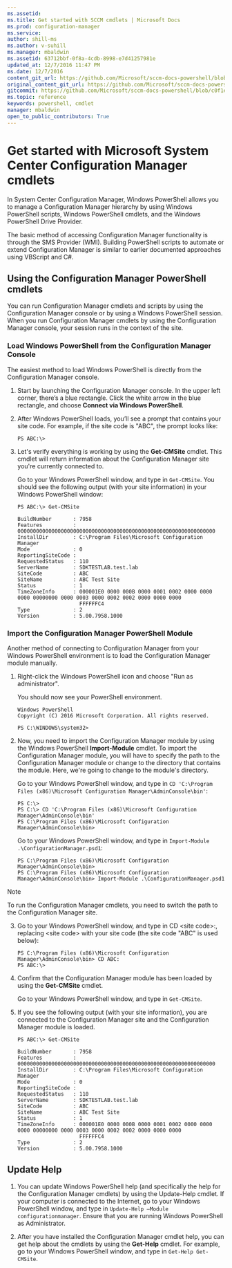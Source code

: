 ```yaml
---
ms.assetid:
ms.title: Get started with SCCM cmdlets | Microsoft Docs
ms.prod: configuration-manager
ms.service:
author: shill-ms
ms.author: v-suhill
ms.manager: mbaldwin
ms.assetid: 63712bbf-0f8a-4cdb-8998-e7d41257981e
updated_at: 12/7/2016 11:47 PM
ms.date: 12/7/2016
content_git_url: https://github.com/Microsoft/sccm-docs-powershell/blob/live/sccm-cmdlets/ConfigurationManager/index.md
original_content_git_url: https://github.com/Microsoft/sccm-docs-powershell/blob/live/sccm-cmdlets/ConfigurationManager/index.md
gitcommit: https://github.com/Microsoft/sccm-docs-powershell/blob/c0f1eb2bb1026f5b6f8ba8bffbe06a1b693d0754/sccm-cmdlets/ConfigurationManager/index.md
ms.topic: reference
keywords: powershell, cmdlet
manager: mbaldwin
open_to_public_contributors: True
---
```


# Get started with Microsoft System Center Configuration Manager cmdlets
In System Center Configuration Manager, Windows PowerShell allows you to manage a Configuration Manager hierarchy by using Windows PowerShell scripts, Windows PowerShell cmdlets, and the Windows PowerShell Drive Provider.

The basic method of accessing Configuration Manager functionality is through the SMS Provider (WMI). Building PowerShell scripts to automate or extend Configuration Manager is similar to earlier documented approaches using VBScript and C#.

## Using the Configuration Manager PowerShell cmdlets
You can run Configuration Manager cmdlets and scripts by using the Configuration Manager console or by using a Windows PowerShell session. When you run Configuration Manager cmdlets by using the Configuration Manager console, your session runs in the context of the site.

### Load Windows PowerShell from the Configuration Manager Console
The easiest method to load Windows PowerShell is directly from the Configuration Manager console.  

1.  Start by launching the Configuration Manager console. In the upper left corner, there’s a blue rectangle. Click the white arrow in the blue rectangle, and choose **Connect via Windows PowerShell**.

2.  After Windows PowerShell loads, you’ll see a prompt that contains your site code. For example, if the site code is "ABC", the prompt looks like:

    ```  
    PS ABC:\>  
    ```  

3.  Let's verify everything is working by using the **Get-CMSite** cmdlet. This cmdlet will return information about the Configuration Manager site you're currently connected to.

    Go to your Windows PowerShell window, and type in `Get-CMSite`. You should see the following output (with your site information) in your Windows PowerShell window:

    ```  
    PS ABC:\> Get-CMSite  

    BuildNumber       : 7958  
    Features          : 0000000000000000000000000000000000000000000000000000000000000000  
    InstallDir        : C:\Program Files\Microsoft Configuration Manager  
    Mode              : 0  
    ReportingSiteCode :  
    RequestedStatus   : 110  
    ServerName        : SDKTESTLAB.test.lab  
    SiteCode          : ABC  
    SiteName          : ABC Test Site  
    Status            : 1  
    TimeZoneInfo      : 000001E0 0000 000B 0000 0001 0002 0000 0000 0000 00000000 0000 0003 0000 0002 0002 0000 0000 0000  
                        FFFFFFC4  
    Type              : 2  
    Version           : 5.00.7958.1000  

    ```  

### Import the Configuration Manager PowerShell Module
Another method of connecting to Configuration Manager from your Windows PowerShell environment is to load the Configuration Manager module manually.  

1.  Right-click the Windows PowerShell icon and choose "Run as administrator".

    You should now see your PowerShell environment.

    ```  
    Windows PowerShell  
    Copyright (C) 2016 Microsoft Corporation. All rights reserved.  

    PS C:\WINDOWS\system32>  
    ```

2.  Now, you need to import the Configuration Manager module by using the Windows PowerShell **Import-Module** cmdlet. To import the Configuration Manager module, you will have to specify the path to the Configuration Manager module or change to the directory that contains the module. Here, we're going to change to the module's directory.

    Go to your Windows PowerShell window, and type in `CD 'C:\Program Files (x86)\Microsoft Configuration Manager\AdminConsole\bin'`:  

    ```  
    PS C:\>  
    PS C:\> CD 'C:\Program Files (x86)\Microsoft Configuration Manager\AdminConsole\bin'  
    PS C:\Program Files (x86)\Microsoft Configuration Manager\AdminConsole\bin>  

    ```  

    Go to your Windows PowerShell window, and type in `Import-Module .\ConfigurationManager.psd1`:  

    ```  
    PS C:\Program Files (x86)\Microsoft Configuration Manager\AdminConsole\bin>  
    PS C:\Program Files (x86)\Microsoft Configuration Manager\AdminConsole\bin> Import-Module .\ConfigurationManager.psd1  
    ```  

 > [!NOTE]
 > To run the Configuration Manager cmdlets, you need to switch the path to the Configuration Manager site.

3.  Go to your Windows PowerShell window, and type in CD \<site code\>:, replacing \<site code\> with your site code (the site code "ABC" is used below):

    ```  
    PS C:\Program Files (x86)\Microsoft Configuration Manager\AdminConsole\bin> CD ABC:   
    PS ABC:\>  
    ```

4.  Confirm that the Configuration Manager module has been loaded by using the **Get-CMSite** cmdlet.

    Go to your Windows PowerShell window, and type in `Get-CMSite`.

5.  If you see the following output (with your site information), you are connected to the Configuration Manager site and the Configuration Manager module is loaded.

    ```  
    PS ABC:\> Get-CMSite  

    BuildNumber       : 7958  
    Features          : 0000000000000000000000000000000000000000000000000000000000000000  
    InstallDir        : C:\Program Files\Microsoft Configuration Manager  
    Mode              : 0  
    ReportingSiteCode :  
    RequestedStatus   : 110  
    ServerName        : SDKTESTLAB.test.lab  
    SiteCode          : ABC  
    SiteName          : ABC Test Site  
    Status            : 1  
    TimeZoneInfo      : 000001E0 0000 000B 0000 0001 0002 0000 0000 0000 00000000 0000 0003 0000 0002 0002 0000 0000 0000  
                        FFFFFFC4  
    Type              : 2  
    Version           : 5.00.7958.1000  

    ```  

## Update Help

1.  You can update Windows PowerShell help (and specifically the help for the Configuration Manager cmdlets) by using the Update-Help cmdlet. If your computer is connected to the Internet, go to your Windows PowerShell window, and type in `Update-Help –Module configurationmanager`. Ensure that you are running Windows PowerShell as Administrator.

2.  After you have installed the Configuration Manager cmdlet help, you can get help about the cmdlets by using the **Get-Help** cmdlet. For example, go to your Windows PowerShell window, and type in `Get-Help Get-CMSite`.
